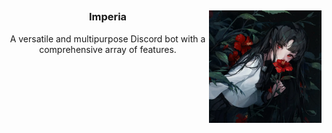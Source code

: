 <h2></h2>

<div align="center">
<img src=".github/assets/imperia.png" align="right" width="180px" />

<h3>Imperia</h3>
<p>A versatile and multipurpose Discord bot with a comprehensive array of features.<p>
</div>
